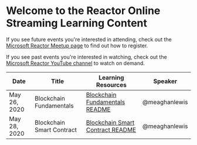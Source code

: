 # Welcome to the Reactor Online Streaming Learning Content
If you see future events you're interested in attending, check out the [Microsoft Reactor Meetup page](https://www.meetup.com/pro/microsoft-reactor)
to find out how to register. 

If you see past events you're interested in watching, check out the [Microsoft Reactor YouTube channel](https://youtube.com/microsoftreactor)
to watch on demand.

| Date | Title | Learning Resources | Speaker | 
|------|-------|--------------------|---------|
| May 26, 2020 | Blockchain Fundamentals | [Blockchain Fundamentals README](https://github.com/microsoft/Reactors/tree/main/Online/Blockchain/Blockchain_Fundamentals) | @meaghanlewis |
| May 28, 2020 | Blockchain Smart Contract | [Blockchain Smart Contract README](https://github.com/microsoft/Reactors/tree/main/Online/Blockchain/Build_Smart_Contracts) | @meaghanlewis |

